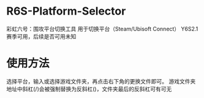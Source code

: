 # R6S-Platform-Selector
彩虹六号：围攻平台切换工具
用于切换平台（Steam/Ubisoft Connect）
Y6S2.1赛季可用，后续是否可用未知

# 使用方法
选择平台，输入或选择游戏文件夹，再点击右下角的更换文件即可。
游戏文件夹地址中斜杠(/)会被强制替换为反斜杠(\)，文件夹最后的反斜杠可有可无
